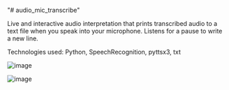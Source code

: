 "# audio_mic_transcribe" 

Live and interactive audio interpretation that prints transcribed audio to a text file when you speak into your microphone. Listens for a pause to write a new line.

Technologies used: Python, SpeechRecognition, pyttsx3, txt

![image](https://user-images.githubusercontent.com/98496684/206566182-ac755557-cac9-419f-9768-886ed9baa3b9.png)

![image](https://user-images.githubusercontent.com/98496684/206566234-30383536-3dac-47e3-b9e7-c8be24515a6a.png)
